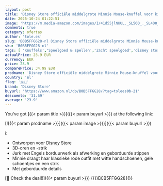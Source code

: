 ```yaml
---
layout: post
title: 'Disney Store officiële middelgrote Minnie Mouse-knuffel voor kinderen uit  47 cm  knuffelbaar  zachte afwerking en geborduurde details  klassieke rode outfit  geschikt vanaf de geboorte'
date: 2025-10-24 01:22:51
image: 'https://m.media-amazon.com/images/I/41d55jlNKUL._SL500_._SL400_.jpg'
comments: true
category: ofertas
author: 'tole.es'
slug: 'B0B5FFGG28-nl Disney Store officiële middelgrote Minnie Mouse-knuffel...'
sku: 'B0B5FFGG28-nl'
tags: [ 'Knuffels','Speelgoed & spellen','Zacht speelgoed','disney store','🇳🇱', ]
actualPrice: 23.9 EUR
currency: EUR
price: 23.9
comparePrice: 34.99 EUR
prodname: 'Disney Store officiële middelgrote Minnie Mouse-knuffel voor kinderen uit  47 cm  knuffelbaar  zachte afwerking en geborduurde details  klassieke rode outfit  geschikt vanaf de geboorte'
country: 'nl'
flag: '🇳🇱'
brand: 'Disney Store'
buyurl: 'https://www.amazon.nl/dp/B0B5FFGG28/?tag=tolees0b-21'
descuento: '31.69'
average: '23.9'
---
```


You've got [{{< param title >}}]({{< param buyurl >}}) at the following link:

[![{{< param prodname >}}]({{< param image >}})]({{< param buyurl >}})

ℹ️:

- Ontworpen voor Disney Store
- 3D-oren en -strik
- Jurk met Engels borduurwerk als afwerking en geborduurde stippen
- Minnie draagt haar klassieke rode outfit met witte handschoenen, gele schoentjes en een strik
- Met geborduurde details

[🛒 Check the deal!!]({{< param buyurl >}})
{{<world>}}B0B5FFGG28{{</world>}}
